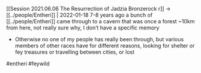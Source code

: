 [[Session 2021.06.06 The Resurrection of Jadzia Bronzerock r]] -> [[../people/Entheri]] | 2022-01-18
7-8 years ago a bunch of [[../people/Entheri]] came through to a cavern that was once a forest ~10km from here, not really sure why, I don’t have a specific memory
    
-   Otherwise no one of my people has really been through, but various members of other races have for different reasons, looking for shelter or fey treasures or travelling between cities, or lost

#entheri #feywild